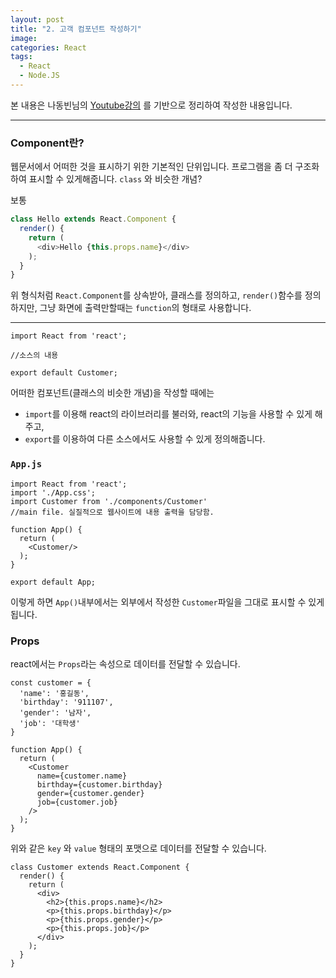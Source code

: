 ```yaml
---
layout: post
title: "2. 고객 컴포넌트 작성하기"
image:
categories: React
tags:
  - React
  - Node.JS
---
```


본 내용은 나동빈님의 [Youtube강의](https://www.youtube.com/playlist?list=PLRx0vPvlEmdD1pSqKZiTihy5rplxecNpz) 를 기반으로 정리하여 작성한 내용입니다.

---

### Component란?

웹문서에서 어떠한 것을 표시하기 위한 기본적인 단위입니다.
프로그램을 좀 더 구조화하여 표시할 수 있게해줍니다. `class` 와 비슷한 개념?

보통 
```javascript
class Hello extends React.Component {
  render() {
    return (
      <div>Hello {this.props.name}</div>
    );
  }
}
```
위 형식처럼 `React.Component`를 상속받아, 클래스를 정의하고, `render()`함수를 정의하지만,
 그냥 화면에 출력만할때는 `function`의 형태로 사용합니다.

- - - -

```
import React from 'react';

//소스의 내용

export default Customer;

```
어떠한 컴포넌트(클래스의 비슷한 개념)을 작성할 때에는
 -  `import`를 이용해 react의 라이브러리를 불러와, react의 기능을 사용할 수 있게 해주고,
-  `export`를 이용하여 다른 소스에서도 사용할 수 있게 정의해줍니다.

### `App.js`

```
import React from 'react';
import './App.css';
import Customer from './components/Customer'
//main file. 실질적으로 웹사이트에 내용 출력을 담당함.

function App() {
  return (
    <Customer/>
  );
}

export default App;
```
이렇게 하면 `App()`내부에서는 외부에서 작성한 `Customer`파일을 그대로 표시할 수 있게 됩니다.

### Props

react에서는 `Props`라는 속성으로 데이터를 전달할 수 있습니다.
```
const customer = {
  'name': '홍길동',
  'birthday': '911107',
  'gender': '남자',
  'job': '대학생'
}

function App() {
  return (
    <Customer
      name={customer.name}
      birthday={customer.birthday}
      gender={customer.gender}
      job={customer.job}
    />
  );
}
```
위와 같은  `key` 와 `value` 형태의 포맷으로 데이터를 전달할 수 있습니다.

```
class Customer extends React.Component {
  render() {
    return (
      <div>
        <h2>{this.props.name}</h2>
        <p>{this.props.birthday}</p>
        <p>{this.props.gender}</p>
        <p>{this.props.job}</p>
      </div>
    );
  }
}
```
